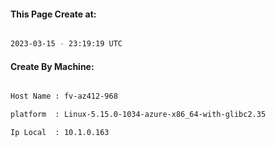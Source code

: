 
   
#### This Page Create at:

```bash

2023-03-15 - 23:19:19 UTC

```

#### Create By Machine:

```bash

Host Name : fv-az412-968

platform  : Linux-5.15.0-1034-azure-x86_64-with-glibc2.35

Ip Local  : 10.1.0.163

```

